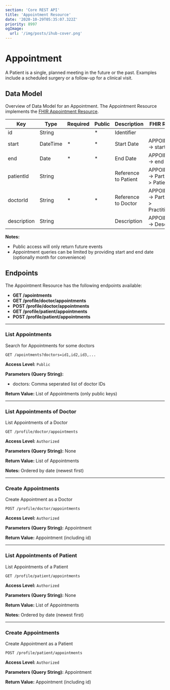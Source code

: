 ```yaml
---
section: 'Core REST API'
title: 'Appointment Resource'
date: '2020-10-29T05:35:07.322Z'
priority: 8997
ogImage:
  url: '/img/posts/ihub-cover.png'
---
```


# Appointment

A Patient is a single, planned meeting in the future or the past. Examples include a scheduled surgery or a follow-up for a clinical visit.

## Data Model

Overview of Data Model for an Appointment. The Appointment Resource implements the [FHIR Appointment Resource](https://www.hl7.org/fhir/appointment.html).

| Key         | Type      | Required | Public | Description           | FHIR Resource                                    |
| ---------   | --------- | -------- | ------ | --------------------- | ---------------------------------------------- |
| id          | String    |          | \*     | Identifier            |                                                |
| start       | DateTime  | \*       | \*     | Start Date            | APPOINTMENT -> start                           |
| end         | Date      | \*       | \*     | End Date              | APPOINTMENT -> end                             |
| patientId   | String    |          |        | Reference to Patient  | APPOINTMENT -> Participant -> Patient          |
| doctorId    | String    | \*       | \*     | Reference to Doctor   | APPOINTMENT -> Participant -> PractitionerRole |
| description | String    |          |        | Description           | APPOINTMENT -> Description                     |

**Notes:**

- Public access will only return future events
- Appointment queries can be limited by providing start and end date (optionally month for convenience)

## Endpoints

The Appointment Resource has the following endpoints available:

- **GET /apointments**
- **GET /profile/doctor/appointments**
- **POST /profile/doctor/appointments**
- **GET /profile/patient/appointments**
- **POST /profile/patient/appointments**

---

### List Appointments

Search for Appointments for some doctors

```
GET /apointments?doctors=id1,id2,id3,...
```

**Access Level:** `Public`

**Parameters (Query String):**

- doctors: Comma seperated list of doctor IDs

**Return Value:** List of Appointments (only public keys)

---

### List Appointments of Doctor

List Appointments of a Doctor

```
GET /profile/doctor/appointments
```

**Access Level:** `Authorized`

**Parameters (Query String):** None

**Return Value:** List of Appointments

**Notes:** Ordered by date (newest first)

---

### Create Appointments

Create Appointment as a Doctor

```
POST /profile/doctor/appointments
```

**Access Level:** `Authorized`

**Parameters (Query String):** Appointment

**Return Value:** Appointment (including id)

---

### List Appointments of Patient

List Appointments of a Patient

```
GET /profile/patient/appointments
```

**Access Level:** `Authorized`

**Parameters (Query String):** None

**Return Value:** List of Appointments

**Notes:** Ordered by date (newest first)

---

### Create Appointments

Create Appointment as a Patient

```
POST /profile/patient/appointments
```

**Access Level:** `Authorized`

**Parameters (Query String):** Appointment

**Return Value:** Appointment (including id)

